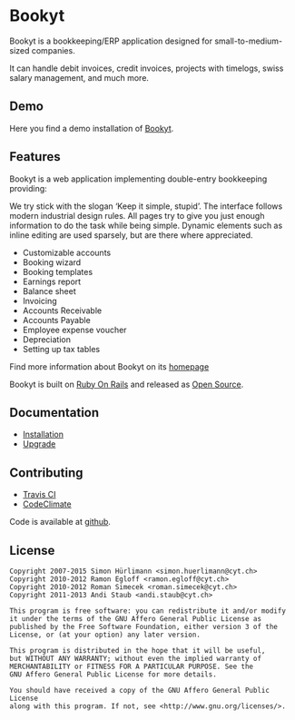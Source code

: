 Bookyt
======

Bookyt is a bookkeeping/ERP application designed for
small-to-medium-sized companies.

It can handle debit invoices, credit invoices, projects with timelogs,
swiss salary management, and much more.

Demo
----

Here you find a demo installation of
[Bookyt](http://bookyt.demo.cyt.ch).

Features
--------

Bookyt is a web application implementing double-entry bookkeeping
providing:

We try stick with the slogan ‘Keep it simple, stupid’. The interface
follows modern industrial design rules. All pages try to give you just
enough information to do the task while being simple. Dynamic elements
such as inline editing are used sparsely, but are there where
appreciated.

- Customizable accounts
- Booking wizard
- Booking templates
- Earnings report
- Balance sheet
- Invoicing
- Accounts Receivable
- Accounts Payable
- Employee expense voucher
- Depreciation
- Setting up tax tables

Find more information about Bookyt on its [homepage](http://bookyt.ch)

Bookyt is built on [Ruby On Rails](http://www.rubyonrails.org) and
released as [Open Source](http://www.opensource.org).

Documentation
-------------

- [Installation](https://github.com/huerlisi/bookyt/blob/master/INSTALL.md)
- [Upgrade](https://github.com/huerlisi/bookyt/blob/master/UPGRADE.md)

Contributing
------------

- [Travis CI](https://travis-ci.org/huerlisi/bookyt.png)
- [CodeClimate](https://codeclimate.com/github/huerlisi/bookyt.png)

Code is available at [github](https://github.com/huerlisi/bookyt).

License
-------

    Copyright 2007-2015 Simon Hürlimann <simon.huerlimann@cyt.ch>
    Copyright 2010-2012 Ramon Egloff <ramon.egloff@cyt.ch>
    Copyright 2010-2012 Roman Simecek <roman.simecek@cyt.ch>
    Copyright 2011-2013 Andi Staub <andi.staub@cyt.ch>

    This program is free software: you can redistribute it and/or modify
    it under the terms of the GNU Affero General Public License as
    published by the Free Software Foundation, either version 3 of the
    License, or (at your option) any later version.

    This program is distributed in the hope that it will be useful,
    but WITHOUT ANY WARRANTY; without even the implied warranty of
    MERCHANTABILITY or FITNESS FOR A PARTICULAR PURPOSE. See the
    GNU Affero General Public License for more details.

    You should have received a copy of the GNU Affero General Public License
    along with this program. If not, see <http://www.gnu.org/licenses/>.

